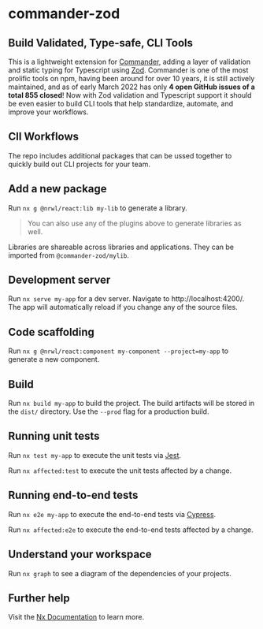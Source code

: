 # commander-zod

## Build Validated, Type-safe, CLI Tools

This is a lightweight extension for [Commander](https://www.npmjs.com/package/commander), adding a layer of validation and static typing for Typescript using [Zod](https://github.com/colinhacks/zod). Commander is one of the most prolific tools on npm, having been around for over 10 years, it is still actively maintained, and as of early March 2022 has only **4 open GitHub issues of a total 855 closed**! Now with Zod validation and Typescript support it should be even easier to build CLI tools that help standardize, automate, and improve your workflows.

## ClI Workflows

The repo includes additional packages that can be ussed together to quickly build out CLI projects for your team.

## Add a new package

Run `nx g @nrwl/react:lib my-lib` to generate a library.

> You can also use any of the plugins above to generate libraries as well.

Libraries are shareable across libraries and applications. They can be imported from `@commander-zod/mylib`.

## Development server

Run `nx serve my-app` for a dev server. Navigate to http://localhost:4200/. The app will automatically reload if you change any of the source files.

## Code scaffolding

Run `nx g @nrwl/react:component my-component --project=my-app` to generate a new component.

## Build

Run `nx build my-app` to build the project. The build artifacts will be stored in the `dist/` directory. Use the `--prod` flag for a production build.

## Running unit tests

Run `nx test my-app` to execute the unit tests via [Jest](https://jestjs.io).

Run `nx affected:test` to execute the unit tests affected by a change.

## Running end-to-end tests

Run `nx e2e my-app` to execute the end-to-end tests via [Cypress](https://www.cypress.io).

Run `nx affected:e2e` to execute the end-to-end tests affected by a change.

## Understand your workspace

Run `nx graph` to see a diagram of the dependencies of your projects.

## Further help

Visit the [Nx Documentation](https://nx.dev) to learn more.
